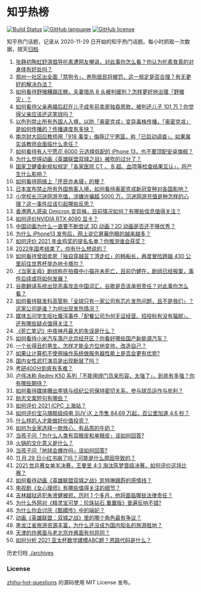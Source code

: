 # 知乎热榜
[![Build Status](https://github.com/ToWeLong/zhihu-hot-questions/workflows/CI/badge.svg)](https://github.com/ToWeLong/zhihu-hot-questions/actions)
[![GitHub language](https://img.shields.io/badge/language-golang-orange.svg)](https://golang.org/)
[![GitHub license](https://img.shields.io/github/license/ToWeLong/zhihu-hot-questions)](https://github.com/ToWeLong/zhihu-hot-questions/blob/main/LICENSE)

知乎热门话题，记录从 2020-11-29 日开始的知乎热门话题。每小时抓取一次数据，按天[归档](./archives)

<!-- BEGIN -->

1. [张静初陶虹舒淇倡导吃素遭网友嘲讽，对此事你怎么看？你认为吃素食真的对身体有好处吗？](https://www.zhihu.com/question/501911082)
1. [郑州一社区出全面「禁狗令」，养狗居民将被罚，这一规定是否合理？有无更好的解决办法？](https://www.zhihu.com/question/501987416)
1. [如何看待野猪糟蹋庄稼，夫妻猎杀 8 头被判缓刑？怎样更好地治理「野猪灾」？](https://www.zhihu.com/question/502124163)
1. [如何看待父亲再婚后赶在儿子成年前卖房独吞房款，被判还儿子 101 万？你觉得父亲应该还这笔钱吗？](https://www.zhihu.com/question/501426349)
1. [以色列禁止所有外国人入境，以防「奥密克戎」变异毒株传播，「奥密克戎」是如何传播的？传播速度有多快？](https://www.zhihu.com/question/502139594)
1. [南京财大回应教师用「918 事变」侮辱辽宁男篮，称「已启动调查」，如果属实该教师会面临什么责任？](https://www.zhihu.com/question/502183192)
1. [如何看待有人宁愿花 6000 元选择低配的 iPhone 13，也不要顶配安卓旗舰？](https://www.zhihu.com/question/501187852)
1. [为什么觉得动画《英雄联盟双城之战》被吹的过分了？](https://www.zhihu.com/question/501847976)
1. [国家卫健委新规拟规定「各家医院 CT 、 B 超、血项等检查结果互认」，将产生什么影响？](https://www.zhihu.com/question/502126451)
1. [如何看待网络上「怀民亦未寝」的梗？](https://www.zhihu.com/question/500796975)
1. [日本宣布禁止所有外国旅客入境，如何看待奥密克戎新冠变种对各国影响？](https://www.zhihu.com/question/502392008)
1. [小学校长沉迷网游充值，涉嫌诈骗超 5000 万，沉迷网游充值是种怎样的心理？这一事件应该引起哪些反思？](https://www.zhihu.com/question/502348957)
1. [香港两人感染 Omicron 变异株，目前情况如何？有哪些信息值得关注？](https://www.zhihu.com/question/502135237)
1. [如何评价NVIDIA RTX 4090 显卡？](https://www.zhihu.com/question/500334548)
1. [中国动画为什么一直要不断尝试 3D 动画？2D 动画是否还不够优秀？](https://www.zhihu.com/question/500029056)
1. [为什么 iPhone13 发布后，网上说它屏幕伤眼的越来越多？](https://www.zhihu.com/question/497239140)
1. [如何评价 2021 年金鸡奖的提名名单？你推测谁会获奖？](https://www.zhihu.com/question/502393888)
1. [2022年国考结束了，你有什么想说的？](https://www.zhihu.com/question/502249734)
1. [如何看待曾因卖房「独自穿越亚丁湾走红」的韩船长，再度冒险跨越 430 公里前往世界杯举办地卡塔尔？](https://www.zhihu.com/question/501861672)
1. [《当家主母》剧组称在拍摄中小猫并未死亡，目前仍健在，剧组已经报案，事件后续或将如何发展？](https://www.zhihu.com/question/502354428)
1. [谷歌翻译系统出现恶毒攻击中国词汇，谷歌是否该承担责任？对此事你怎么看？](https://www.zhihu.com/question/501898228)
1. [如何看待联发科高管称「全球只有一家公司有芯片发热问题，且不是我们」？这家公司是谁？为何出现发热情况？](https://www.zhihu.com/question/501740288)
1. [媒体五问学生呕吐腹泻事件「配餐公司为何无证经营、招投标有没有猫腻」，还有哪些疑点值得关注？](https://www.zhihu.com/question/502350223)
1. [《死亡笔记》中夜神月最大的失误是什么？](https://www.zhihu.com/question/353891903)
1. [如何看待小米汽车落户北京经开区？你看好哪些国产新能源汽车？](https://www.zhihu.com/question/502025143)
1. [一个长得丑的男生，怎样才能全方位地变帅，改造自己？](https://www.zhihu.com/question/38880925)
1. [如果让计算机不使用操作系统做服务器性能上是否会更有优势?](https://www.zhihu.com/question/500261279)
1. [国内女性武打演员是出现断层了吗？](https://www.zhihu.com/question/501965465)
1. [考研400分到底有多难？](https://www.zhihu.com/question/294241400)
1. [卢伟冰称 Redmi K50 系列「不能用焊门员来形容，太强了」，到底有多强？你有哪些期待？](https://www.zhihu.com/question/502284084)
1. [如何看待媒体曝出李铁与经纪公司保持密切关系，参与球员运作与牟利？](https://www.zhihu.com/question/502344102)
1. [励志文案短句有哪些？](https://www.zhihu.com/question/494054921)
1. [如何评价 2021 ICPC 上海站？](https://www.zhihu.com/question/502032873)
1. [如何评价宝马旗舰级纯电 SUV iX 上市售 84.69 万起，百公里加速 4.6 秒？](https://www.zhihu.com/question/499994913)
1. [什么样的人才能做好价值投资？](https://www.zhihu.com/question/491550206)
1. [如何为全家选择一款放心、有品质的牛奶？](https://www.zhihu.com/question/501756510)
1. [当孩子问「为什么人类有双眼皮和单眼皮」该如何回答?](https://www.zhihu.com/question/498110316)
1. [火锅的文化意义是什么？](https://www.zhihu.com/question/20038681)
1. [当孩子问「地球会爆炸吗」该如何回答?](https://www.zhihu.com/question/500643841)
1. [11 月 29 日小红书崩了吗？可能是什么原因导致的？](https://www.zhihu.com/question/502390869)
1. [2021 世乒赛女单半决赛，王曼昱 4:3 淘汰陈梦晋级决赛，如何评价这场比赛？](https://www.zhihu.com/question/502340426)
1. [如何看待动画《英雄联盟双城之战》凯特琳跟蔚的感情线？](https://www.zhihu.com/question/500760411)
1. [电视剧《女心理师》有哪些值得关注的细节？](https://www.zhihu.com/question/500930541)
1. [吉林越狱逃犯朱贤健被抓，历时 1 个多月，他将面临哪些法律责任？](https://www.zhihu.com/question/502167457)
1. [为什么外网对《精灵宝可梦：珍珠钻石 重置版》普遍反响不错?](https://www.zhihu.com/question/447617644)
1. [为什么你会讨厌《甄嬛传》中的端妃？](https://www.zhihu.com/question/494720726)
1. [动画《英雄联盟：双城之战》里的哪个角色最有争议？](https://www.zhihu.com/question/499027420)
1. [黑龙江省旅游资源丰富，为什么还没成为国内知名的旅游胜地？](https://www.zhihu.com/question/501413241)
1. [天津的炸酱面与老北京炸酱面有何异同？](https://www.zhihu.com/question/501038456)
1. [如何分析 2021 亚太杯数学建模ABC题？思路代码是什么？](https://www.zhihu.com/question/500654919)

<!-- END -->

历史归档 [./archives](./archives)


### License
[zhihu-hot-questions](https://github.com/towelong/zhihu-hot-questions) 的源码使用 MIT License 发布。